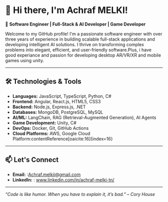 # 👋 Hi there, I'm Achraf MELKI!

🎯 **Software Engineer | Full-Stack & AI Developer | Game Developer**

Welcome to my GitHub profile! I'm a passionate software engineer with over three years of experience in building scalable full-stack applications and  developing intelligent AI solutions. I thrive on transforming complex problems into elegant, efficient, and user-friendly software.Plus, i have good experiance and passion for developing desktop AR/VR/XR and mobile games using unity.

---

## 🛠️ Technologies & Tools

- **Languages:** JavaScript, TypeScript, Python, C#
- **Frontend:** Angular, React.js, HTML5, CSS3
- **Backend:** Node.js, Express.js, .NET
- **Databases:** MongoDB, PostgreSQL, MySQL
- **AI/ML:** LangChain, RAG (Retrieval-Augmented Generation), AI Agents
- **Game Development:** Unity, C#
- **DevOps:** Docker, Git, GitHub Actions
- **Cloud Platforms:** AWS, Google Cloud Platform:contentReference[oaicite:16]{index=16}


---



## 📫 Let's Connect

- **Email:** :Achraf.melkii@gmail.com
- **LinkedIn:** : www.linkedin.com/in/achraf-melki-tn/

---

*“Code is like humor. When you have to explain it, it’s bad.” – Cory House*
